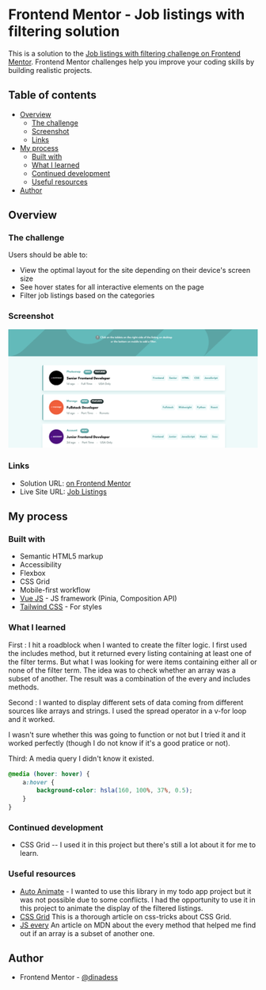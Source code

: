 # Frontend Mentor - Job listings with filtering solution

This is a solution to the [Job listings with filtering challenge on Frontend Mentor](https://www.frontendmentor.io/challenges/job-listings-with-filtering-ivstIPCt). Frontend Mentor challenges help you improve your coding skills by building realistic projects.

## Table of contents

-   [Overview](#overview)
    -   [The challenge](#the-challenge)
    -   [Screenshot](#screenshot)
    -   [Links](#links)
-   [My process](#my-process)
    -   [Built with](#built-with)
    -   [What I learned](#what-i-learned)
    -   [Continued development](#continued-development)
    -   [Useful resources](#useful-resources)
-   [Author](#author)

## Overview

### The challenge

Users should be able to:

-   View the optimal layout for the site depending on their device's screen size
-   See hover states for all interactive elements on the page
-   Filter job listings based on the categories

### Screenshot

![Preview of the page](public/assets/images/preview.png)

### Links

-   Solution URL: [on Frontend Mentor](https://github.com/dinadess/job-listings-fm/)
-   Live Site URL: [Job Listings](https://dinadess.github.io/job-listings-fm/)

## My process

### Built with

-   Semantic HTML5 markup
-   Accessibility
-   Flexbox
-   CSS Grid
-   Mobile-first workflow
-   [Vue JS](https://vuejs.org/) - JS framework (Pinia, Composition API)
-   [Tailwind CSS](https://tailwindcss.com/) - For styles

### What I learned

First :
I hit a roadblock when I wanted to create the filter logic. I first used the includes method, but it returned every listing containing at least one of the filter terms. But what I was looking for were items containing either all or none of the filter term. The idea was to check whether an array was a subset of another. The result was a combination of the every and includes methods.

Second :
I wanted to display different sets of data coming from different sources like arrays and strings. I used the spread operator in a v-for loop and it worked.

I wasn't sure whether this was going to function or not but I tried it and it worked perfectly (though I do not know if it's a good pratice or not).

Third:
A media query I didn't know it existed.

```css
@media (hover: hover) {
    a:hover {
        background-color: hsla(160, 100%, 37%, 0.5);
    }
}
```

### Continued development

-   CSS Grid -- I used it in this project but there's still a lot about it for me to learn.

### Useful resources

-   [Auto Animate](https://auto-animate.formkit.com/) - I wanted to use this library in my todo app project but it was not possible due to some conflicts. I had the opportunity to use it in this project to animate the display of the filtered listings.
-   [CSS Grid](https://css-tricks.com/snippets/css/complete-guide-grid/) This is a thorough article on css-tricks about CSS Grid.
-   [JS every](https://developer.mozilla.org/en-US/docs/Web/JavaScript/Reference/Global_Objects/Array/every) An article on MDN about the every method that helped me find out if an array is a subset of another one.

## Author

-   Frontend Mentor - [@dinadess](https://www.frontendmentor.io/profile/dinadess)
